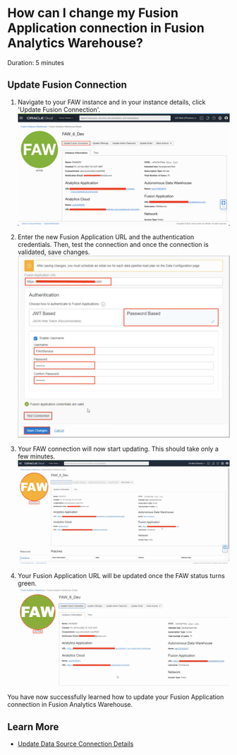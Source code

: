 # How can I change my Fusion Application connection in Fusion Analytics Warehouse?
Duration: 5 minutes

## Update Fusion Connection

1. Navigate to your FAW instance and in your instance details, click 'Update Fusion Connection'.
![Click Update Fusion Connection](images/update-fusion-connection.png)

2. Enter the new Fusion Application URL and the authentication credentials. Then, test the connection and once the connection is validated, save changes.
![Enter new FA credentials](images/new-url-connection.png)

3. Your FAW connection will now start updating. This should take only a few minutes.
![FAW updating](images/updating.png)

4. Your Fusion Application URL will be updated once the FAW status turns green.
![FAW updated](images/updated.png)

You have now successfully learned how to update your Fusion Application connection in Fusion Analytics Warehouse.
## Learn More

* [Update Data Source Connection Details](https://docs.oracle.com/en/cloud/saas/analytics/21r3/fawag/update-data-source-connection-details.html)
